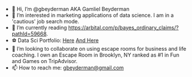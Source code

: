 - 👋 Hi, I’m @gbeyderman AKA Gamliel Beyderman
- 👀 I’m interested in marketing applications of data science. I am in a 'cautious' job search mode.
- 🌱 I’m currently reading https://arbital.com/p/bayes_ordinary_claims/?pathId=59668. 
- ⚽ Data Sci Portfolio: [Here](https://github.com/gbeyderman/gbeyderman/blob/gh-pages/Airbnb_Price.ipynb) [And Here](https://github.com/gbeyderman/gbeyderman/blob/gh-pages/Purchase_Modeling_using_Clickstream_Data_and_Markov_Chains.pdf) 
- 💞️ I’m looking to collaborate on using escape rooms for business and life coaching. I own an Escape Room in Brooklyn, NY ranked as #1 in Fun and Games on TripAdvisor.
- 📫 How to reach me: gbeyderman@gmail.com

<!---
gbeyderman/gbeyderman is a ✨ special ✨ repository because its `README.md` (this file) appears on your GitHub profile.
You can click the Preview link to take a look at your changes.
--->
